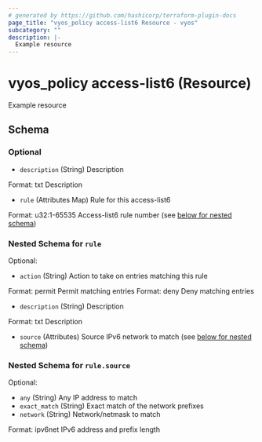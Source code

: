 ```yaml
---
# generated by https://github.com/hashicorp/terraform-plugin-docs
page_title: "vyos_policy access-list6 Resource - vyos"
subcategory: ""
description: |-
  Example resource
---
```


# vyos_policy access-list6 (Resource)

Example resource



<!-- schema generated by tfplugindocs -->
## Schema

### Optional

- `description` (String) Description

Format: txt
Description
- `rule` (Attributes Map) Rule for this access-list6

Format: u32:1-65535
Access-list6 rule number (see [below for nested schema](#nestedatt--rule))

<a id="nestedatt--rule"></a>
### Nested Schema for `rule`

Optional:

- `action` (String) Action to take on entries matching this rule

Format: permit
Permit matching entries
Format: deny
Deny matching entries
- `description` (String) Description

Format: txt
Description
- `source` (Attributes) Source IPv6 network to match (see [below for nested schema](#nestedatt--rule--source))

<a id="nestedatt--rule--source"></a>
### Nested Schema for `rule.source`

Optional:

- `any` (String) Any IP address to match
- `exact_match` (String) Exact match of the network prefixes
- `network` (String) Network/netmask to match

Format: ipv6net
IPv6 address and prefix length
